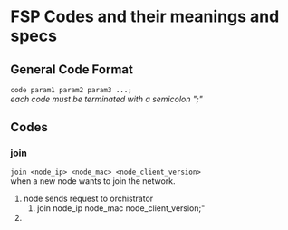 # FSP Codes and their meanings and specs

## General Code Format

`code param1 param2 param3 ...;`<br>
*each code must be terminated with a semicolon ";"*

## Codes

### join
``join <node_ip> <node_mac> <node_client_version>``<br>
when a new node wants to join the network.
1. node sends request to orchistrator
    1. join node_ip node_mac node_client_version;"
3. 